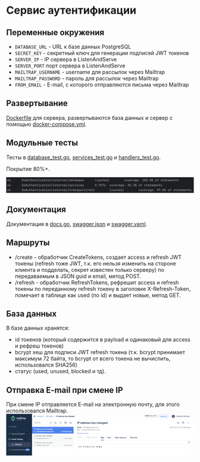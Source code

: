 # Сервис аутентификации

## Переменные окружения
+ ```DATABASE_URL``` - URL к базе данных PostgreSQL
+ ```SECRET_KEY``` - секретный ключ для генерации подписей JWT токенов
+ ```SERVER_IP``` - IP сервера в ListenAndServe
+  ```SERVER_PORT``` порт сервера в ListenAndServe
+  ```MAILTRAP_USERNAME``` - username для рассылок через Mailtrap
+  ```MAILTRAP_PASSWORD``` - пароль для рассылок через Mailtrap
+  ```FROM_EMAIL``` - E-mail, с которого отправляются письма через Mailtrap

## Развертывание
[Dockerfile](Dockerfile) для сервера, развертываются база данных и сервер с помощью [docker-compose.yml](docker-compose.yml).

## Модульные тесты
Тесты в [database_test.go](internal/database/database_test.go), [services_test.go](internal/services/services_test.go) и [handlers_test.go](internal/transport/rest/handlers_test.go).

Покрытие 80%+.

![img.png](img.png)

## Документация
Документация в [docs.go](docs/docs.go), [swagger.json](docs/swagger.json) и [swagger.yaml](docs/swagger.yaml).

## Маршруты
+ /create - обработчик CreateTokens, создает access и refresh JWT токены (refresh тоже JWT, т.к. его нельзя изменить на стороне клиента и подделать, секрет известен только серверу) по передаваемым в JSON guid и email, метод POST.
+ /refresh - обработчик RefreshTokens, рефрешит access и refresh токены по переданному refresh токену в заголовке X-Refresh-Token, помечает в таблице как used (по id) и выдает новые, метод GET.

## База данных
В базе данных хранятся:
+ id токенов (который содержится в payload и одинаковый для access и рефреш токенов)
+ bcrypt хеш для подписи JWT refresh токена (т.к. bcrypt принимает максимум 72 байта, то bcrypt от всего токена не вычислить, использовался SHA256) 
+ статус (used, unused, blocked и тд).

## Отправка E-mail при смене IP

При смене IP отправляется E-mail на электронную почту, для этого использовался Mailtrap.
![img_1.png](img_1.png)
